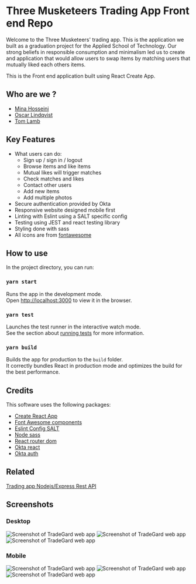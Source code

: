 # Three Musketeers Trading App Front end Repo
Welcome to the Three Musketeers' trading app. This is the application we built as a graduation project for the </SALT> Applied School of Technology. Our strong beliefs in responsible consumption and minimalism led us to create and application that would allow users to swap items by matching users that mutually liked each others items. 

This is the Front end application built using React Create App.

## Who are we ?
- [Mina Hosseini](https://github.com/mina-h)
- [Oscar Lindqvist](https://github.com/qvistdev09)
- [Tom Lamb](https://github.com/Lambtsa)

## Key Features
- What users can do: 
  - Sign up / sign in / logout
  - Browse items and like items 
  - Mutual likes will trigger matches
  - Check matches and likes
  - Contact other users
  - Add new items 
  - Add multiple photos
- Secure authentication provided by Okta
- Responsive website designed mobile first
- Linting with Eslint using a SALT specific config
- Testing using JEST and react testing library
- Styling done with sass
- All icons are from [fontawesome](https://fontawesome.com/)

## How to use

In the project directory, you can run:

### `yarn start`

Runs the app in the development mode.\
Open [http://localhost:3000](http://localhost:3000) to view it in the browser.


### `yarn test`

Launches the test runner in the interactive watch mode.\
See the section about [running tests](https://facebook.github.io/create-react-app/docs/running-tests) for more information.

### `yarn build`

Builds the app for production to the `build` folder.\
It correctly bundles React in production mode and optimizes the build for the best performance.

## Credits

This software uses the following packages:
- [Create React App](https://github.com/facebook/create-react-app)
- [Font Awesome components](https://fontawesome.com/how-to-use/on-the-web/using-with/react)
- [Eslint Config SALT](https://github.com/saltswap/eslint-config-salt)
- [Node sass](https://github.com/sass/node-sass)
- [React router dom](https://reactrouter.com/web/guides/quick-start)
- [Okta react](https://github.com/okta/okta-react)
- [Okta auth](https://github.com/okta/okta-auth-js)

## Related 
[Trading app Nodejs/Express Rest API](https://github.com/Lambtsa/trading-app-server)

## Screenshots

### Desktop

![Screenshot of TradeGard web app](https://raw.githubusercontent.com/Lambtsa/TradeGard-client/main/screenshots/desktop1.png)
![Screenshot of TradeGard web app](https://raw.githubusercontent.com/Lambtsa/TradeGard-client/main/screenshots/desktop2.png)
![Screenshot of TradeGard web app](https://raw.githubusercontent.com/Lambtsa/TradeGard-client/main/screenshots/desktop3.png)

### Mobile

![Screenshot of TradeGard web app](https://raw.githubusercontent.com/Lambtsa/TradeGard-client/main/screenshots/mobile1.png)
![Screenshot of TradeGard web app](https://raw.githubusercontent.com/Lambtsa/TradeGard-client/main/screenshots/mobile2.png)
![Screenshot of TradeGard web app](https://raw.githubusercontent.com/Lambtsa/TradeGard-client/main/screenshots/mobile3.png)
